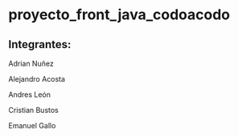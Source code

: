 # proyecto_front_java_codoacodo

## Integrantes:

Adrian Nuñez

Alejandro Acosta

Andres León

Cristian Bustos

Emanuel Gallo
